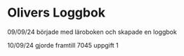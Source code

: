 Olivers Loggbok
==============================

09/09/24
började med läroboken och skapade en loggbok

10/09/24
gjorde framtill 7045 uppgift 1